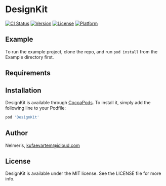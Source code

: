 # DesignKit

[![CI Status](https://img.shields.io/travis/Nelmeris/DesignKit.svg?style=flat)](https://travis-ci.org/Nelmeris/DesignKit)
[![Version](https://img.shields.io/cocoapods/v/DesignKit.svg?style=flat)](https://cocoapods.org/pods/DesignKit)
[![License](https://img.shields.io/cocoapods/l/DesignKit.svg?style=flat)](https://cocoapods.org/pods/DesignKit)
[![Platform](https://img.shields.io/cocoapods/p/DesignKit.svg?style=flat)](https://cocoapods.org/pods/DesignKit)

## Example

To run the example project, clone the repo, and run `pod install` from the Example directory first.

## Requirements

## Installation

DesignKit is available through [CocoaPods](https://cocoapods.org). To install
it, simply add the following line to your Podfile:

```ruby
pod 'DesignKit'
```

## Author

Nelmeris, kufaevartem@icloud.com

## License

DesignKit is available under the MIT license. See the LICENSE file for more info.
